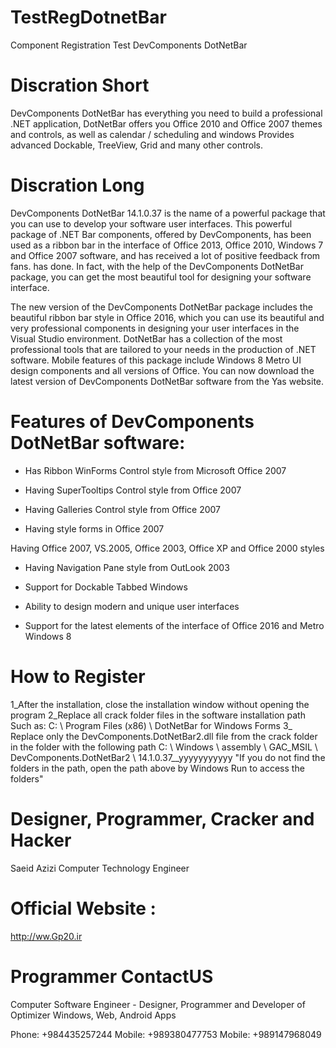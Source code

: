 # TestRegDotnetBar

 Component Registration Test DevComponents DotNetBar

# Discration Short

 DevComponents DotNetBar has everything you need to build a professional .NET application, DotNetBar offers you Office 2010 and Office 2007 themes and controls, as well as calendar / scheduling and windows Provides advanced Dockable, TreeView, Grid and many other controls.

# Discration Long

 DevComponents DotNetBar 14.1.0.37 is the name of a powerful package that you can use to develop your software user interfaces. This powerful package of .NET Bar components, offered by DevComponents, has been used as a ribbon bar in the interface of Office 2013, Office 2010, Windows 7 and Office 2007 software, and has received a lot of positive feedback from fans. has done. In fact, with the help of the DevComponents DotNetBar package, you can get the most beautiful tool for designing your software interface.

 The new version of the DevComponents DotNetBar package includes the beautiful ribbon bar style in Office 2016, which you can use its beautiful and very professional components in designing your user interfaces in the Visual Studio environment. DotNetBar has a collection of the most professional tools that are tailored to your needs in the production of .NET software. Mobile features of this package include Windows 8 Metro UI design components and all versions of Office. You can now download the latest version of DevComponents DotNetBar software from the Yas website.


# Features of DevComponents DotNetBar software:

 - Has Ribbon WinForms Control style from Microsoft Office 2007

 - Having SuperTooltips Control style from Office 2007

 - Having Galleries Control style from Office 2007

 - Having style forms in Office 2007

 Having Office 2007, VS.2005, Office 2003, Office XP and Office 2000 styles

 - Having Navigation Pane style from OutLook 2003

 - Support for Dockable Tabbed Windows

 - Ability to design modern and unique user interfaces

 - Support for the latest elements of the interface of Office 2016 and Metro Windows 8

# How to Register

 1_After the installation, close the installation window without opening the program
 2_Replace all crack folder files in the software installation path
 Such as: C: \ Program Files (x86) \ DotNetBar for Windows Forms
 3_ Replace only the DevComponents.DotNetBar2.dll file from the crack folder in the folder with the following path
 C: \ Windows \ assembly \ GAC_MSIL \ DevComponents.DotNetBar2 \ 14.1.0.37__yyyyyyyyyyy
 "If you do not find the folders in the path, open the path above by Windows Run to access the folders"

# Designer, Programmer, Cracker and Hacker

 Saeid Azizi Computer Technology Engineer

# Official Website :

 http://ww.Gp20.ir

# Programmer ContactUS
 Computer Software Engineer - Designer, Programmer and Developer of Optimizer Windows, Web, Android Apps

 Phone: +984435257244
 Mobile: +989380477753
 Mobile: +989147968049
